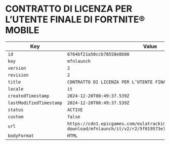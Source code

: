 # CONTRATTO DI LICENZA PER L’UTENTE FINALE DI FORTNITE® MOBILE

| Key | Value |
| --- | ----- |
| `id` | `6764bf21a50ccb78558e8b00` |
| `key` | `mfnlaunch` |
| `version` | `2` |
| `revision` | `2` |
| `title` | `CONTRATTO DI LICENZA PER L’UTENTE FINALE DI FORTNITE® MOBILE` |
| `locale` | `it` |
| `createdTimestamp` | `2024-12-20T00:49:37.539Z` |
| `lastModifiedTimestamp` | `2024-12-20T00:49:37.539Z` |
| `status` | `ACTIVE` |
| `custom` | `false` |
| `url` | `https://cdn1.epicgames.com/eulatracking-download/mfnlaunch/it/v2/r2/5f019573e7e42a49d8231bbb18992044.pdf` |
| `bodyFormat` | `HTML` |
